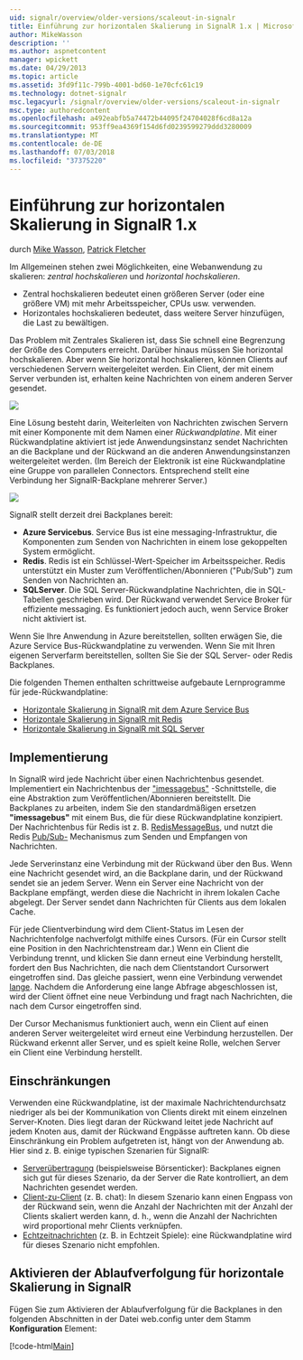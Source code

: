 ```yaml
---
uid: signalr/overview/older-versions/scaleout-in-signalr
title: Einführung zur horizontalen Skalierung in SignalR 1.x | Microsoft-Dokumentation
author: MikeWasson
description: ''
ms.author: aspnetcontent
manager: wpickett
ms.date: 04/29/2013
ms.topic: article
ms.assetid: 3fd9f11c-799b-4001-bd60-1e70cfc61c19
ms.technology: dotnet-signalr
msc.legacyurl: /signalr/overview/older-versions/scaleout-in-signalr
msc.type: authoredcontent
ms.openlocfilehash: a492eabfb5a74472b44095f24704028f6cd8a12a
ms.sourcegitcommit: 953ff9ea4369f154d6fd0239599279ddd3280009
ms.translationtype: MT
ms.contentlocale: de-DE
ms.lasthandoff: 07/03/2018
ms.locfileid: "37375220"
---
```

<a name="introduction-to-scaleout-in-signalr-1x"></a>Einführung zur horizontalen Skalierung in SignalR 1.x
====================
durch [Mike Wasson](https://github.com/MikeWasson), [Patrick Fletcher](https://github.com/pfletcher)

Im Allgemeinen stehen zwei Möglichkeiten, eine Webanwendung zu skalieren: *zentral hochskalieren* und *horizontal hochskalieren*.

- Zentral hochskalieren bedeutet einen größeren Server (oder eine größere VM) mit mehr Arbeitsspeicher, CPUs usw. verwenden.
- Horizontales hochskalieren bedeutet, dass weitere Server hinzufügen, die Last zu bewältigen.

Das Problem mit Zentrales Skalieren ist, dass Sie schnell eine Begrenzung der Größe des Computers erreicht. Darüber hinaus müssen Sie horizontal hochskalieren. Aber wenn Sie horizontal hochskalieren, können Clients auf verschiedenen Servern weitergeleitet werden. Ein Client, der mit einem Server verbunden ist, erhalten keine Nachrichten von einem anderen Server gesendet.

![](scaleout-in-signalr/_static/image1.png)

Eine Lösung besteht darin, Weiterleiten von Nachrichten zwischen Servern mit einer Komponente mit dem Namen einer *Rückwandplatine*. Mit einer Rückwandplatine aktiviert ist jede Anwendungsinstanz sendet Nachrichten an die Backplane und der Rückwand an die anderen Anwendungsinstanzen weitergeleitet werden. (Im Bereich der Elektronik ist eine Rückwandplatine eine Gruppe von parallelen Connectors. Entsprechend stellt eine Verbindung her SignalR-Backplane mehrerer Server.)

![](scaleout-in-signalr/_static/image2.png)

SignalR stellt derzeit drei Backplanes bereit:

- **Azure Servicebus**. Service Bus ist eine messaging-Infrastruktur, die Komponenten zum Senden von Nachrichten in einem lose gekoppelten System ermöglicht.
- **Redis**. Redis ist ein Schlüssel-Wert-Speicher im Arbeitsspeicher. Redis unterstützt ein Muster zum Veröffentlichen/Abonnieren ("Pub/Sub") zum Senden von Nachrichten an.
- **SQLServer**. Die SQL Server-Rückwandplatine Nachrichten, die in SQL-Tabellen geschrieben wird. Der Rückwand verwendet Service Broker für effiziente messaging. Es funktioniert jedoch auch, wenn Service Broker nicht aktiviert ist.

Wenn Sie Ihre Anwendung in Azure bereitstellen, sollten erwägen Sie, die Azure Service Bus-Rückwandplatine zu verwenden. Wenn Sie mit Ihren eigenen Serverfarm bereitstellen, sollten Sie Sie der SQL Server- oder Redis Backplanes.

Die folgenden Themen enthalten schrittweise aufgebaute Lernprogramme für jede-Rückwandplatine:

- [Horizontale Skalierung in SignalR mit dem Azure Service Bus](scaleout-with-windows-azure-service-bus.md)
- [Horizontale Skalierung in SignalR mit Redis](scaleout-with-redis.md)
- [Horizontale Skalierung in SignalR mit SQL Server](scaleout-with-sql-server.md)

## <a name="implementation"></a>Implementierung

In SignalR wird jede Nachricht über einen Nachrichtenbus gesendet. Implementiert ein Nachrichtenbus der ["imessagebus"](https://msdn.microsoft.com/library/microsoft.aspnet.signalr.messaging.imessagebus(v=vs.100).aspx) -Schnittstelle, die eine Abstraktion zum Veröffentlichen/Abonnieren bereitstellt. Die Backplanes zu arbeiten, indem Sie den standardmäßigen ersetzen **"imessagebus"** mit einem Bus, die für diese Rückwandplatine konzipiert. Der Nachrichtenbus für Redis ist z. B. [RedisMessageBus](https://msdn.microsoft.com/library/microsoft.aspnet.signalr.redis.redismessagebus(v=vs.100).aspx), und nutzt die Redis [Pub/Sub-](http://redis.io/topics/pubsub) Mechanismus zum Senden und Empfangen von Nachrichten.

Jede Serverinstanz eine Verbindung mit der Rückwand über den Bus. Wenn eine Nachricht gesendet wird, an die Backplane darin, und der Rückwand sendet sie an jedem Server. Wenn ein Server eine Nachricht von der Backplane empfängt, werden diese die Nachricht in ihrem lokalen Cache abgelegt. Der Server sendet dann Nachrichten für Clients aus dem lokalen Cache.

Für jede Clientverbindung wird dem Client-Status im Lesen der Nachrichtenfolge nachverfolgt mithilfe eines Cursors. (Für ein Cursor stellt eine Position in den Nachrichtenstream dar.) Wenn ein Client die Verbindung trennt, und klicken Sie dann erneut eine Verbindung herstellt, fordert den Bus Nachrichten, die nach dem Clientstandort Cursorwert eingetroffen sind. Das gleiche passiert, wenn eine Verbindung verwendet [lange](../getting-started/introduction-to-signalr.md#transports). Nachdem die Anforderung eine lange Abfrage abgeschlossen ist, wird der Client öffnet eine neue Verbindung und fragt nach Nachrichten, die nach dem Cursor eingetroffen sind.

Der Cursor Mechanismus funktioniert auch, wenn ein Client auf einen anderen Server weitergeleitet wird erneut eine Verbindung herzustellen. Der Rückwand erkennt aller Server, und es spielt keine Rolle, welchen Server ein Client eine Verbindung herstellt.

## <a name="limitations"></a>Einschränkungen

Verwenden eine Rückwandplatine, ist der maximale Nachrichtendurchsatz niedriger als bei der Kommunikation von Clients direkt mit einem einzelnen Server-Knoten. Dies liegt daran der Rückwand leitet jede Nachricht auf jedem Knoten aus, damit der Rückwand Engpässe auftreten kann. Ob diese Einschränkung ein Problem aufgetreten ist, hängt von der Anwendung ab. Hier sind z. B. einige typischen Szenarien für SignalR:

- [Serverübertragung](tutorial-server-broadcast-with-aspnet-signalr.md) (beispielsweise Börsenticker): Backplanes eignen sich gut für dieses Szenario, da der Server die Rate kontrolliert, an dem Nachrichten gesendet werden.
- [Client-zu-Client](tutorial-getting-started-with-signalr.md) (z. B. chat): In diesem Szenario kann einen Engpass von der Rückwand sein, wenn die Anzahl der Nachrichten mit der Anzahl der Clients skaliert werden kann, d. h., wenn die Anzahl der Nachrichten wird proportional mehr Clients verknüpfen.
- [Echtzeitnachrichten](tutorial-high-frequency-realtime-with-signalr.md) (z. B. in Echtzeit Spiele): eine Rückwandplatine wird für dieses Szenario nicht empfohlen.

## <a name="enabling-tracing-for-signalr-scaleout"></a>Aktivieren der Ablaufverfolgung für horizontale Skalierung in SignalR

Fügen Sie zum Aktivieren der Ablaufverfolgung für die Backplanes in den folgenden Abschnitten in der Datei web.config unter dem Stamm **Konfiguration** Element:

[!code-html[Main](scaleout-in-signalr/samples/sample1.html)]
